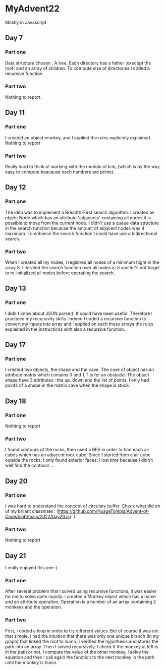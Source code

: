# MyAdvent22

Mostly in Javascript

## Day 7

### Part one

Data structure chosen : A tree. Each directory has a father (execept the root) and an array of children.
To compute size of directories I coded a recursive function.

### Part two

Nothing to report.

## Day 11

### Part one

I created an object monkey, and I applied the rules explictely explained. Nothing to report

### Part two

Really hard to think of working with the modulo of lcm, (which is by the way easy to compute beacause each numbers are prime). 

## Day 12 

### Part one 

The idea was to implement a Breadth-First search algorithm. I created an object Node which has an attribute 'adjacents' containing all nodes it is possible to move from the current node. I didn't use a queue data structure in the search function because the amount of adjacent nodes was 4 maximum. To enhance the search function I could have use a bidirectional search.

### Part two

When I created all my nodes, I registred all nodes of a minimum hight in the array S. I iterated the search function over all nodes in S and let's not forget to re-initialized all nodes before operating the search.

## Day 13

### Part one

I didn't know about JSON.parse(). It could have been useful. Therefore I practiced my recursivity skills. Indeed I coded a recursive function to convert my inputs into array and I applied on each these arrays the rules explained in the instructions with also a recursive function.

## Day 17

### Part one

I created two objects, the shape and the cave. The cave of object has an attribute matrix which contains 0 and 1, 1 is for an obstacle. The object shape have 3 attributes : the up, down and the list of points. I only had points of a shape in the matrix cave when the shape is stuck.

## Day 18

### Part one

Nothing to report

### Part two
I found contours of the rocks, then used a BFS in order to find each air cubes which has an adjacent rock cube. Since I started from a air cube outside the rocks, I only found exterior faces. 
I lost time because I didn't well find the contours ...


## Day 20

### Part one 

I was hard to understand the concept of circulary buffer. Check what did on of my brilant classmate : (https://github.com/NuageTompis/Advent-of-Code/blob/main/2022/Day20.js) :)

### Part two

Nothing to report 

## Day 21 

I really enjoyed this one :)

### Part one

After several problem that I solved using recursive functions, it was easier for me to solve quite rapidly. I created a Monkey object which has a name and an attribute operation. Operation is a number of an array containing 2 monkeys and the operation.

### Part two

First, I coded a loop in order to try different values. But of course it was not that simple. I had the intuition that there was only one unique branch (in my graph) that linked the root to humn. I verified the hypothesis and stores the path into an array. Then I solved recursively. I check if the monkey at left is in the path or not, I compute the value of the other monkey, I solve the equation and then I call again the function to the next monkey in the path, until the monkey is humn.